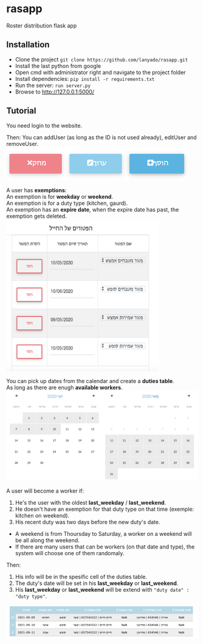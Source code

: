 # rasapp
Roster distribution flask app

## Installation

* Clone the project `git clone https://github.com/lanyado/rasapp.git`
* Install the last python from google
* Open cmd with administrator right and navigate to the project folder
* Install dependencies: `pip install -r requirements.txt`
* Run the server: `run server.py`
* Browse to http://127.0.0.1:5000/

## Tutorial

You need login to the website.

Then:
You can addUser (as long as the ID is not used already), editUser and removeUser.
![alt text](https://github.com/lanyado/rasapp/raw/master/general/images/user_actions.png "user actions")

A user has <b>exemptions</b>:<br>
An exemption is for <b>weekday</b> or <b>weekend</b>.<br>
An exemption is for a duty type (kitchen, gaurd).<br>
An exemption has an <b>expire date</b>, when the expire date has past, the exemption gets deleted.<br>
<img alt='exemptions' src="https://github.com/lanyado/rasapp/raw/master/general/images/exemptions.png" data-canonical-src="https://github.com/lanyado/rasapp/raw/master/general/images/exemptions.png" width="400" height="400" />

You can pick up dates from the calendar and create a <b>duties table</b>.<br>
As long as there are enugh <b>available workers</b>.
![alt text](https://github.com/lanyado/rasapp/raw/master/general/images/calendar.png "calendar")

A user will become a worker if:
1. He's the user with the oldest <b>last_weekday</b> / <b>last_weekend</b>.
2. He doesn't have an exemption for that duty type on that time (exemple: kitchen on weekend).
3. His recent duty was two days before the new duty's date.

* A weekend is from Thoursday to Saturday, a worker on a weekend will be all along the weekend.
* If there are many users that can be workers (on that date and type), the system will choose one of them randomaly.

Then:
1. His info will be in the spesific cell of the duties table.
2. The duty's date will be set in his  <b>last_weekday</b> or <b>last_weekend</b>.
3. His <b>last_weekday</b> or <b>last_weekend</b> will be extend with `"duty date" : "duty type"`.

![alt text](https://github.com/lanyado/rasapp/raw/master/general/images/duties_table.png "user actions")

